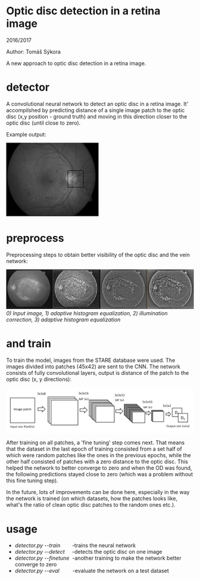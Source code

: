 # Optic disc detection in a retina image

2016/2017

Author: Tomáš Sýkora

A new approach to optic disc detection in a retina image.


# detector

A convolutional neural network to detect an optic disc in a retina image. It' accompilshed by predicting distance of a single image patch to the optic disc (x,y position - ground truth) and moving in this direction closer to the optic disc (until close to zero).    

Example output:

![](readme_images/example.png)

# preprocess

Preprocessing steps to obtain better visibility of the optic disc and the vein network:

![](readme_images/preprocess_pipeline.png)
_0) Input image, 1) adaptive histogram equalization, 2) illumination correction, 3) adaptive histogram equalization_

# and train

To train the model, images from the STARE database were used. The images divided into patches (45x42) are sent to the CNN. The network consists of fully convolutional layers, output is distance of the patch to the optic disc (x, y directions):

![](readme_images/cnn_layers.png)

After training on all patches, a 'fine tuning' step comes next. That means that the dataset in the last epoch of training consisted from a set half of which were random patches like the ones in the previous epochs, while the other half consisted of patches with a zero distance to the optic disc. This helped the network to better converge to zero and when the OD was found, the following predictions stayed close to zero (which was a problem without this fine tuning step).

In the future, lots of improvements can be done here, especially in the way the network is trained (on which datasets, how the patches looks like, what's the ratio of clean optic disc patches to the random ones etc.).
 

# usage

- _detector.py --train_    &nbsp;&nbsp;&nbsp;&nbsp;&nbsp;&nbsp;&nbsp;-trains the neural network
- _detector.py --detect_    &nbsp;&nbsp;&nbsp;&nbsp;-detects the optic disc on one image
- _detector.py --finetune_  &nbsp;-another training to make the network better converge to zero
- _detector.py --eval_      &nbsp;&nbsp;&nbsp;&nbsp;&nbsp;&nbsp;&nbsp;&nbsp;-evaluate the network on a test dataset
